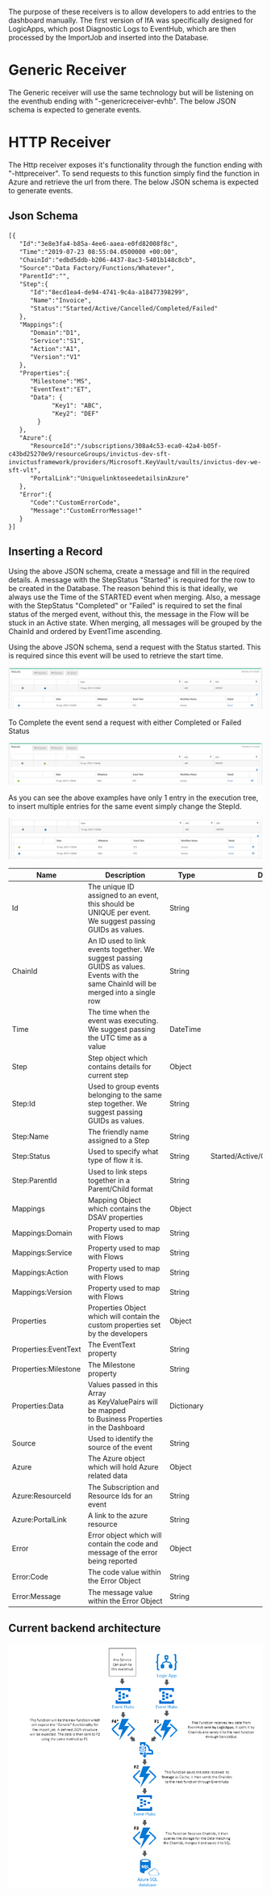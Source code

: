 The purpose of these receivers is to allow developers to add entries to the dashboard manually. The first version of IfA was specifically designed for LogicApps, which post Diagnostic Logs to EventHub, which are then processed by the ImportJob and inserted into the Database.

# Generic Receiver
 
The Generic receiver will use the same technology but will be listening on the eventhub ending with "-genericreceiver-evhb". The below JSON schema is expected to generate events.

# HTTP Receiver

The Http receiver exposes it's functionality through the function ending with "-httpreceiver". To send requests to this function simply find the function in Azure and retrieve the url from there. The below JSON schema is expected to generate events.

## Json Schema

```
[{  
   "Id":"3e8e3fa4-b85a-4ee6-aaea-e0fd82008f8c",
   "Time":"2019-07-23 08:55:04.0500000 +00:00",
   "ChainId":"edbd5ddb-b206-4437-8ac3-5401b148c8cb",
   "Source":"Data Factory/Functions/Whatever",
   "ParentId":"",
   "Step":{  
      "Id":"8ecd1ea4-de94-4741-9c4a-a18477398299",
      "Name":"Invoice",
      "Status":"Started/Active/Cancelled/Completed/Failed"
   },
   "Mappings":{  
      "Domain":"D1",
      "Service":"S1",
      "Action":"A1",
      "Version":"V1"
   },
   "Properties":{  
      "Milestone":"MS",
      "EventText":"ET",
      "Data": {
            "Key1": "ABC",
            "Key2": "DEF"            
        }
   },
   "Azure":{  
      "ResourceId":"/subscriptions/308a4c53-eca0-42a4-b05f-c43bd25270e9/resourceGroups/invictus-dev-sft-invictusframework/providers/Microsoft.KeyVault/vaults/invictus-dev-we-sft-vlt",
      "PortalLink":"UniquelinktoseedetailsinAzure"
   },
   "Error":{  
      "Code":"CustomErrorCode",
      "Message":"CustomErrorMessage!"
   }
}]
```
## Inserting a Record 

Using the above JSON schema, create a message and fill in the required details. A message with the StepStatus "Started" is required for the row to be created in the Database. The reason behind this is that ideally, we always use the Time of the STARTED event when merging. Also, a message with the StepStatus "Completed" or "Failed" is required to set the final status of the merged event, without this, the message in the Flow will be stuck in an Active state. When merging, all messages will be grouped by the ChainId and ordered by EventTime ascending. 

Using the above JSON schema, send a request with the Status started. This is required since this event will be used to retrieve the start time.

![example1](../images/genericreceiver1.png)

To Complete the event send a request with either Completed or Failed Status

![example2](../images/genericreceiver2.png)

As you can see the above examples have only 1 entry in the execution tree, to insert multiple entries for the same event simply change the StepId.

![example3](../images/genericreceiver3.png)

Name | Description | Type | Default Values | IsRequired
-- | -- | -- | -- | --
Id | The unique ID assigned to an event, this should be UNIQUE per event. We suggest passing GUIDs as values. | String |   | True
ChainId | An ID used to link events together. We suggest passing GUIDS as values. Events with the same ChainId will be merged into a single row | String |   | True
Time | The time when the event was executing. We suggest passing the UTC time as a value | DateTime |   | True
Step | Step object which contains details for current step | Object |   | True
Step:Id | Used to group events belonging to the same step together. We suggest passing GUIDs as values. | String |   | True
Step:Name | The friendly name assigned to a Step | String |   | True
Step:Status | Used to specify what type of flow it is. | String | Started/Active/Completed/Failed/Cancelled | True
Step:ParentId | Used to link steps together in a Parent/Child format | String |   | False
Mappings | Mapping Object which contains the DSAV properties | Object |   | False
Mappings:Domain | Property used to map with Flows | String |   | False
Mappings:Service | Property used to map with Flows | String |   | False
Mappings:Action | Property used to map with Flows | String |   | False
Mappings:Version | Property used to map with Flows | String |   | False
Properties | Properties Object which will contain the custom properties set by the developers | Object |   | False
Properties:EventText | The EventText property | String |   | False
Properties:Milestone | The Milestone property | String |   | False
Properties:Data | Values passed in this Array as KeyValuePairs will be mapped to Business Properties in the Dashboard | Dictionary |   | False
Source | Used to identify the source of the event | String |   | True
Azure | The Azure object which will hold Azure related data | Object |   | False
Azure:ResourceId | The Subscription and Resource Ids for an event | String |   | False
Azure:PortalLink | A link to the azure resource | String |   | False
Error | Error object which will contain the code and message of the error being reported | Object |   | False
Error:Code | The code value within the Error Object | String |   | False
Error:Message | The message value within the Error Object | String |   | False

## Current backend architecture
![ifa-architecture-diagram](../images/receiversarchitecture.png)



